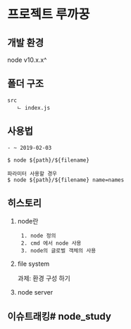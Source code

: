 # 프로젝트 루까꿍

## 개발 환경
 node v10.x.x^

## 폴더 구조
    src  
       ㄴ index.js
## 사용법

    - ~ 2019-02-03
     
    $ node ${path}/${filename}

    파라미터 사용할 경우 
    $ node ${path}/${filename} name=names

## 히스토리
1. node란
          
        1. node 정의
        2. cmd 에서 node 사용
        3. node의 글로벌 객체의 사용

2. file system

    과제: 환경 구성 하기 

3. node server



## 이슈트래킹# node_study


